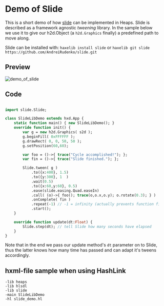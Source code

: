 # Demo of Slide

This is a short demo of how [slide](https://lib.haxe.org/p/slide) can be implemented in Heaps.
Slide is described as a framework agnostic *tweening* library. In the sample below we use it
to give our h2d.Object (a `h2d.Graphics` finally) a predefined path to move along.

Slide can be installed with:
`haxelib install slide`
or
`haxelib git slide https://github.com/AndreiRudenko/slide.git`

## Preview

![demo_of_slide](https://user-images.githubusercontent.com/88530062/178114434-17d25386-aad3-408a-9e09-ab686c56cc32.png)


## Code

```haxe

import slide.Slide;

class SlideLibDemo extends hxd.App {
    static function main() { new SlideLibDemo(); }
    override function init() {
        var g = new h2d.Graphics( s2d );
        g.beginFill( 0xFFFFFF );
        g.drawRect( 0, 0, 50, 50 );
        g.setPosition(60,60);

        var foo = ()->{ trace("Cycle accomplished!"); };
        var fin = ()->{ trace("Slide finished."); };

        Slide.tween( g )
            .to({x:400}, 1.5)
            .to({y:300}, 1  )
            .wait(0.5)
            .to({x:60,y:60}, 0.5)
            .ease(slide.easing.Quad.easeIn)
            .call( (o)->{ foo(); trace(o,o.x,o.y); o.rotate(0.3); } )
            .onComplete( fin )
            .repeat(-1) // -1 = infinity (actually prevents function fin to be called here)
            .start();
    }

    override function update(dt:Float) {
        Slide.step(dt); // tell Slide how many seconds have elapsed
    }
}
```

Note that in the end we pass our update method's `dt` parameter on to Slide, thus the latter knows how many time has passed and can adapt it's tweens accordingly.

## hxml-file sample when using HashLink

```
-lib heaps
-lib hlsdl
-lib slide
-main SlideLibDemo
-hl slide_demo.hl
```